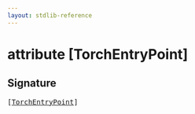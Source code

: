 ```yaml
---
layout: stdlib-reference
---
```


# attribute [TorchEntryPoint]

## Signature

<pre>
[<a href="/stdlib-reference/attributes/torchentrypoint-05a">TorchEntryPoint</a>]
</pre>

